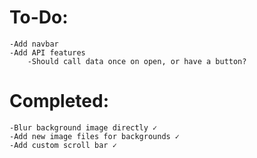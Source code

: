 # To-Do:
    -Add navbar
    -Add API features
        -Should call data once on open, or have a button?
    
    
    
    
    
# Completed:
    -Blur background image directly ✓
    -Add new image files for backgrounds ✓
    -Add custom scroll bar ✓
